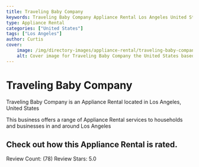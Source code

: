 ```yaml
---
title: Traveling Baby Company
keywords: Traveling Baby Company Appliance Rental Los Angeles United States 
type: Appliance Rental 
categories: ["United States"]
tags: ["Los Angeles"]
author: Curtis
cover:
    image: /img/directory-images/appliance-rental/traveling-baby-company.webp
    alt: Cover image for Traveling Baby Company the United States based Appliance Rental servicing Los Angeles 
---
```


# Traveling Baby Company
Traveling Baby Company is an Appliance Rental located in Los Angeles, United States

This business offers a range of Appliance Rental services to households and businesses in and around Los Angeles

## Check out how this Appliance Rental is rated.
Review Count: (78)
Review Stars: 5.0
